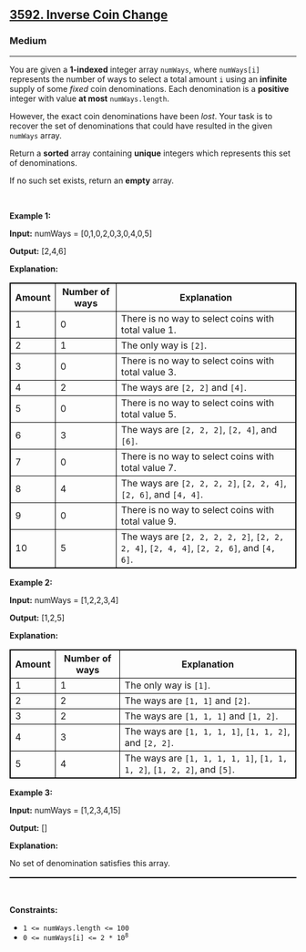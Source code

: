 <h2><a href="https://leetcode.com/problems/inverse-coin-change/?envType=company&envId=google&favoriteSlug=google-thirty-days">3592. Inverse Coin Change</a></h2><h3>Medium</h3><hr><p>You are given a <strong>1-indexed</strong> integer array <code>numWays</code>, where <code>numWays[i]</code> represents the number of ways to select a total amount <code>i</code> using an <strong>infinite</strong> supply of some <em>fixed</em> coin denominations. Each denomination is a <strong>positive</strong> integer with value <strong>at most</strong> <code>numWays.length</code>.</p>

<p>However, the exact coin denominations have been <em>lost</em>. Your task is to recover the set of denominations that could have resulted in the given <code>numWays</code> array.</p>

<p>Return a <strong>sorted</strong> array containing <strong>unique</strong> integers which represents this set of denominations.</p>

<p>If no such set exists, return an <strong>empty</strong> array.</p>

<p>&nbsp;</p>
<p><strong class="example">Example 1:</strong></p>

<div class="example-block">
<p><strong>Input:</strong> <span class="example-io">numWays = [0,1,0,2,0,3,0,4,0,5]</span></p>

<p><strong>Output:</strong> <span class="example-io">[2,4,6]</span></p>

<p><strong>Explanation:</strong></p>

<table style="border: 1px solid black;">
	<tbody>
		<tr>
			<th style="border: 1px solid black;">Amount</th>
			<th style="border: 1px solid black;">Number of ways</th>
			<th style="border: 1px solid black;">Explanation</th>
		</tr>
		<tr>
			<td style="border: 1px solid black;">1</td>
			<td style="border: 1px solid black;">0</td>
			<td style="border: 1px solid black;">There is no way to select coins with total value 1.</td>
		</tr>
		<tr>
			<td style="border: 1px solid black;">2</td>
			<td style="border: 1px solid black;">1</td>
			<td style="border: 1px solid black;">The only way is <code>[2]</code>.</td>
		</tr>
		<tr>
			<td style="border: 1px solid black;">3</td>
			<td style="border: 1px solid black;">0</td>
			<td style="border: 1px solid black;">There is no way to select coins with total value 3.</td>
		</tr>
		<tr>
			<td style="border: 1px solid black;">4</td>
			<td style="border: 1px solid black;">2</td>
			<td style="border: 1px solid black;">The ways are <code>[2, 2]</code> and <code>[4]</code>.</td>
		</tr>
		<tr>
			<td style="border: 1px solid black;">5</td>
			<td style="border: 1px solid black;">0</td>
			<td style="border: 1px solid black;">There is no way to select coins with total value 5.</td>
		</tr>
		<tr>
			<td style="border: 1px solid black;">6</td>
			<td style="border: 1px solid black;">3</td>
			<td style="border: 1px solid black;">The ways are <code>[2, 2, 2]</code>, <code>[2, 4]</code>, and <code>[6]</code>.</td>
		</tr>
		<tr>
			<td style="border: 1px solid black;">7</td>
			<td style="border: 1px solid black;">0</td>
			<td style="border: 1px solid black;">There is no way to select coins with total value 7.</td>
		</tr>
		<tr>
			<td style="border: 1px solid black;">8</td>
			<td style="border: 1px solid black;">4</td>
			<td style="border: 1px solid black;">The ways are <code>[2, 2, 2, 2]</code>, <code>[2, 2, 4]</code>, <code>[2, 6]</code>, and <code>[4, 4]</code>.</td>
		</tr>
		<tr>
			<td style="border: 1px solid black;">9</td>
			<td style="border: 1px solid black;">0</td>
			<td style="border: 1px solid black;">There is no way to select coins with total value 9.</td>
		</tr>
		<tr>
			<td style="border: 1px solid black;">10</td>
			<td style="border: 1px solid black;">5</td>
			<td style="border: 1px solid black;">The ways are <code>[2, 2, 2, 2, 2]</code>, <code>[2, 2, 2, 4]</code>, <code>[2, 4, 4]</code>, <code>[2, 2, 6]</code>, and <code>[4, 6]</code>.</td>
		</tr>
	</tbody>
</table>
<strong class="example">Example 2:</strong>

<div class="example-block">
<p><strong>Input:</strong> <span class="example-io">numWays = [1,2,2,3,4]</span></p>

<p><strong>Output:</strong> <span class="example-io">[1,2,5]</span></p>

<p><strong>Explanation:</strong></p>

<table style="border: 1px solid black;">
	<tbody>
		<tr>
			<th style="border: 1px solid black;">Amount</th>
			<th style="border: 1px solid black;">Number of ways</th>
			<th style="border: 1px solid black;">Explanation</th>
		</tr>
		<tr>
			<td style="border: 1px solid black;">1</td>
			<td style="border: 1px solid black;">1</td>
			<td style="border: 1px solid black;">The only way is <code>[1]</code>.</td>
		</tr>
		<tr>
			<td style="border: 1px solid black;">2</td>
			<td style="border: 1px solid black;">2</td>
			<td style="border: 1px solid black;">The ways are <code>[1, 1]</code> and <code>[2]</code>.</td>
		</tr>
		<tr>
			<td style="border: 1px solid black;">3</td>
			<td style="border: 1px solid black;">2</td>
			<td style="border: 1px solid black;">The ways are <code>[1, 1, 1]</code> and <code>[1, 2]</code>.</td>
		</tr>
		<tr>
			<td style="border: 1px solid black;">4</td>
			<td style="border: 1px solid black;">3</td>
			<td style="border: 1px solid black;">The ways are <code>[1, 1, 1, 1]</code>, <code>[1, 1, 2]</code>, and <code>[2, 2]</code>.</td>
		</tr>
		<tr>
			<td style="border: 1px solid black;">5</td>
			<td style="border: 1px solid black;">4</td>
			<td style="border: 1px solid black;">The ways are <code>[1, 1, 1, 1, 1]</code>, <code>[1, 1, 1, 2]</code>, <code>[1, 2, 2]</code>, and <code>[5]</code>.</td>
		</tr>
	</tbody>
</table>
</div>

<p><strong class="example">Example 3:</strong></p>

<div class="example-block">
<p><strong>Input:</strong> <span class="example-io">numWays = [1,2,3,4,15]</span></p>

<p><strong>Output:</strong> <span class="example-io">[]</span></p>

<p><strong>Explanation:</strong></p>

<p>No set of denomination satisfies this array.</p>
</div>

<table style="border: 1px solid black;">
</table>
</div>

<p>&nbsp;</p>
<p><strong>Constraints:</strong></p>

<ul>
	<li><code>1 &lt;= numWays.length &lt;= 100</code></li>
	<li><code>0 &lt;= numWays[i] &lt;= 2 * 10<sup>8</sup></code></li>
</ul>
